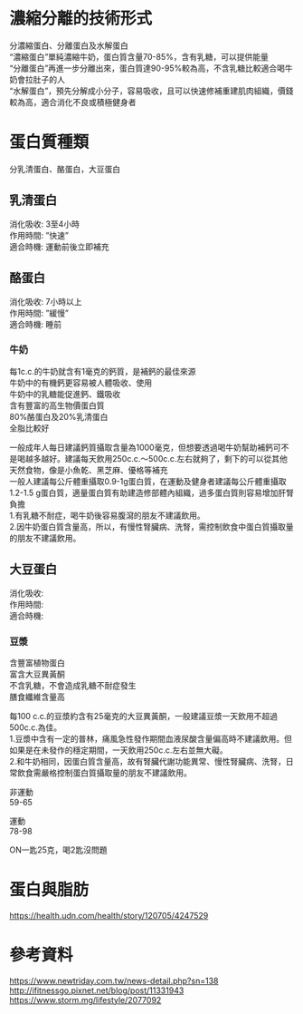 # 濃縮分離的技術形式 
分濃縮蛋白、分離蛋白及水解蛋白  
“濃縮蛋白”單純濃縮牛奶，蛋白質含量70-85%，含有乳糖，可以提供能量  
“分離蛋白”再進一步分離出來，蛋白質達90-95%較為高，不含乳糖比較適合喝牛奶會拉肚子的人  
“水解蛋白”，預先分解成小分子，容易吸收，且可以快速修補重建肌肉組織，價錢較為高，適合消化不良或積極健身者  

# 蛋白質種類
分乳清蛋白、酪蛋白，大豆蛋白    
	
## 乳清蛋白  
消化吸收:	3至4小時  
作用時間: ”快速”  
適合時機:	運動前後立即補充  

## 酪蛋白  
消化吸收:	7小時以上  
作用時間: ”緩慢”  
適合時機:	睡前  

### 牛奶
每1c.c.的牛奶就含有1毫克的鈣質，是補鈣的最佳來源  
牛奶中的有機鈣更容易被人體吸收、使用  
牛奶中的乳糖能促進鈣、鐵吸收  
含有豐富的高生物價蛋白質  
80%酪蛋白及20%乳清蛋白  
全脂比較好  

一般成年人每日建議鈣質攝取含量為1000毫克，但想要透過喝牛奶幫助補鈣可不是喝越多越好。建議每天飲用250c.c.～500c.c.左右就夠了，剩下的可以從其他天然食物，像是小魚乾、黑芝麻、優格等補充  
一般人建議每公斤體重攝取0.9-1g蛋白質，在運動及健身者建議每公斤體重攝取1.2-1.5 g蛋白質，適量蛋白質有助建造修部體內組織，過多蛋白質則容易增加肝腎負擔    
1.有乳糖不耐症，喝牛奶後容易腹瀉的朋友不建議飲用。  
2.因牛奶蛋白質含量高，所以，有慢性腎臟病、洗腎，需控制飲食中蛋白質攝取量的朋友不建議飲用。  

## 大豆蛋白  
消化吸收:   
作用時間:    
適合時機:    

### 豆漿
含豐富植物蛋白  
富含大豆異黃酮  
不含乳糖，不會造成乳糖不耐症發生  
膳食纖維含量高  

每100 c.c.的豆漿約含有25毫克的大豆異黃酮，一般建議豆漿一天飲用不超過500c.c.為佳。  
1.豆漿中含有一定的普林，痛風急性發作期間血液尿酸含量偏高時不建議飲用。但如果是在未發作的穩定期間，一天飲用250c.c.左右並無大礙。  
2.和牛奶相同，因蛋白質含量高，故有腎臟代謝功能異常、慢性腎臟病、洗腎，日常飲食需嚴格控制蛋白質攝取量的朋友不建議飲用。  

非運動  
59-65  

運動  
78-98  

ON一匙25克，喝2匙沒問題  

# 蛋白與脂肪
https://health.udn.com/health/story/120705/4247529  

# 參考資料
https://www.newtriday.com.tw/news-detail.php?sn=138  
http://ifitnessgo.pixnet.net/blog/post/11331943  
https://www.storm.mg/lifestyle/2077092  

